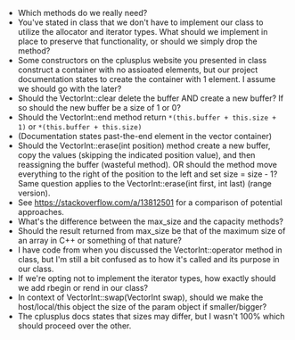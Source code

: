 - Which methods do we really need?
- You've stated in class that we don't have to implement our class to utilize the allocator and iterator types. What should we implement in place to preserve that functionality, or should we simply drop the method?
- Some constructors on the cplusplus website you presented in class construct a container with no assioated elements, but our project documentation states to create the container with 1 element. I assume we should go with the later?
- Should the VectorInt::clear delete the buffer AND create a new buffer? If so should the new buffer be a size of 1 or 0?
- Should the VectorInt::end method return `*(this.buffer + this.size + 1)` or `*(this.buffer + this.size)`
 - (Documentation states past-the-end element in the vector container)
- Should the VectorInt::erase(int position) method create a new buffer, copy the values (skipping the indicated position value), and then reassigning the buffer (wasteful method). OR should the method move everything to the right of the position to the left and set size = size - 1? Same question applies to the VectorInt::erase(int first, int last) (range version).
 - See https://stackoverflow.com/a/13812501 for a comparison of potential approaches.
- What's the difference between the max_size and the capacity methods?
 - Should the result returned from max_size be that of the maximum size of an array in C++ or something of that nature?
- I have code from when you discussed the VectorInt::operator method in class, but I'm still a bit confused as to how it's called and its purpose in our class.
- If we're opting not to implement the iterator types, how exactly should we add rbegin or rend in our class?
- In context of VectorInt::swap(VectorInt swap), should we make the host/local/this object the size of the param object if smaller/bigger?
 - The cplusplus docs states that sizes may differ, but I wasn't 100% which should proceed over the other.
